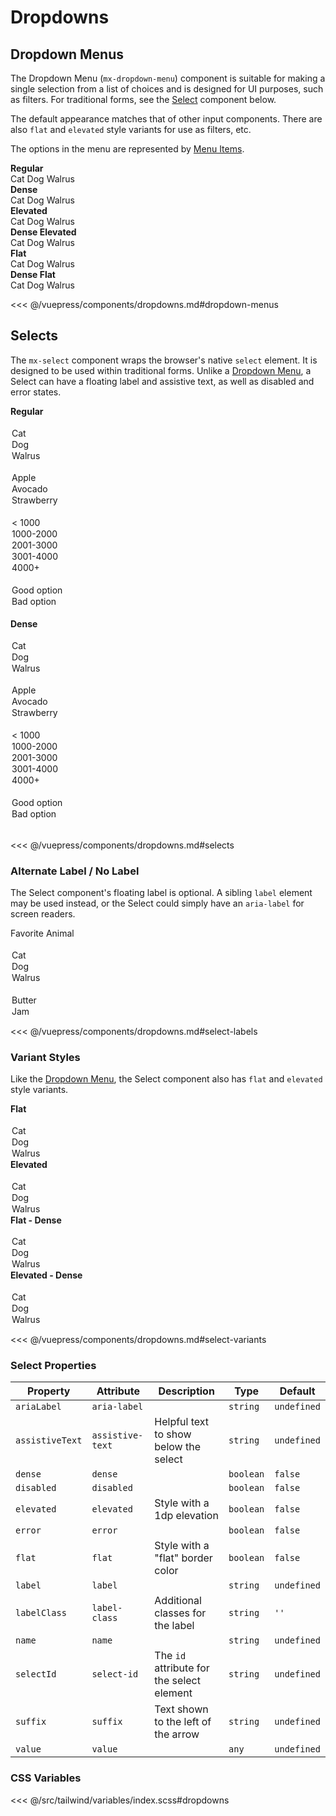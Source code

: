# Dropdowns

## Dropdown Menus

The Dropdown Menu (`mx-dropdown-menu`) component is suitable for making a single selection from a list of choices and is designed for UI purposes, such as filters. For traditional forms, see the [Select](#selects) component below.

The default appearance matches that of other input components. There are also `flat` and `elevated` style variants for use as filters, etc.

The options in the menu are represented by [Menu Items](/components/menus.html).

<!-- #region dropdown-menus -->
<section class="mds">
  <div class="grid lg:grid-cols-2 gap-36 mt-20">
    <div>
      <strong>Regular</strong>
      <div class="my-20">
        <mx-dropdown-menu
          label="Favorite Animal"
          :value="animal"
          @input="animal = $event.target.value"
        >
          <mx-menu-item></mx-menu-item>
          <mx-menu-item>Cat</mx-menu-item>
          <mx-menu-item>Dog</mx-menu-item>
          <mx-menu-item>Walrus</mx-menu-item>
        </mx-dropdown-menu>
      </div>
    </div>
    <div>
      <strong>Dense</strong>
      <div class="my-10">
        <mx-dropdown-menu
          label="Favorite Animal"
          :value="animal"
          @input="animal = $event.target.value"
          dense
        >
          <mx-menu-item></mx-menu-item>
          <mx-menu-item>Cat</mx-menu-item>
          <mx-menu-item>Dog</mx-menu-item>
          <mx-menu-item>Walrus</mx-menu-item>
        </mx-dropdown-menu>
      </div>
    </div>
    <div>
      <strong>Elevated</strong>
      <div class="my-10">
        <mx-dropdown-menu
          label="Favorite Animal"
          :value="animal"
          @input="animal = $event.target.value"
          elevated
        >
          <mx-menu-item></mx-menu-item>
          <mx-menu-item>Cat</mx-menu-item>
          <mx-menu-item>Dog</mx-menu-item>
          <mx-menu-item>Walrus</mx-menu-item>
        </mx-dropdown-menu>
      </div>
    </div>
    <div>
      <strong>Dense Elevated</strong>
      <div class="my-10">
        <mx-dropdown-menu
          label="Favorite Animal"
          :value="animal"
          @input="animal = $event.target.value"
          dense
          elevated
        >
          <mx-menu-item></mx-menu-item>
          <mx-menu-item>Cat</mx-menu-item>
          <mx-menu-item>Dog</mx-menu-item>
          <mx-menu-item>Walrus</mx-menu-item>
        </mx-dropdown-menu>
      </div>
    </div>
    <div>
      <strong>Flat</strong>
      <div class="my-10">
        <mx-dropdown-menu
          label="Favorite Animal"
          :value="animal"
          @input="animal = $event.target.value"
          flat
        >
          <mx-menu-item></mx-menu-item>
          <mx-menu-item>Cat</mx-menu-item>
          <mx-menu-item>Dog</mx-menu-item>
          <mx-menu-item>Walrus</mx-menu-item>
        </mx-dropdown-menu>
      </div>
    </div>
    <div>
      <strong>Dense Flat</strong>
      <div class="my-10">
        <mx-dropdown-menu
          label="Favorite Animal"
          :value="animal"
          @input="animal = $event.target.value"
          dense
          flat
        >
          <mx-menu-item></mx-menu-item>
          <mx-menu-item>Cat</mx-menu-item>
          <mx-menu-item>Dog</mx-menu-item>
          <mx-menu-item>Walrus</mx-menu-item>
        </mx-dropdown-menu>
      </div>
    </div>
  </div>
</section>
<!-- #endregion dropdown-menus -->

<<< @/vuepress/components/dropdowns.md#dropdown-menus

## Selects

The `mx-select` component wraps the browser's native `select` element. It is designed to be used within traditional forms. Unlike a [Dropdown Menu](#dropdown-menus), a Select can have a floating label and assistive text, as well as disabled and error states.

<!-- #region selects -->
  <section class="mds">
    <div class="grid lg:grid-cols-2 gap-36 mt-20">
      <div>
        <strong>Regular</strong>
        <div class="my-20">
          <mx-select
            label="Favorite Animal"
            :value="animal"
            @input="animal = $event.target.value"
          >
            <option></option>
            <option>Cat</option>
            <option>Dog</option>
            <option>Walrus</option>
          </mx-select>
        </div>
        <div class="my-20">
          <mx-select
            label="Favorite Fruit"
            :value="fruit"
            assistive-text="Yes, avocados are fruits."
            @input="fruit = $event.target.value"
          >
            <option></option>
            <option>Apple</option>
            <option>Avocado</option>
            <option>Strawberry</option>
          </mx-select>
        </div>
        <div class="my-20">
          <mx-select
            label="Size of Home"
            :value="size"
            suffix="SQFT"
            @input="size = $event.target.value"
          >
            <option></option>
            <option>&lt; 1000</option>
            <option>1000-2000</option>
            <option>2001-3000</option>
            <option>3001-4000</option>
            <option>4000+</option>
          </mx-select>
        </div>
        <div class="my-20">
          <mx-select
            label="Select with Error"
            :value="goodOrBad"
            :error="goodOrBad === 'bad'"
            assistive-text="Do not pick the bad option."
            @input="goodOrBad = $event.target.value"
          >
            <option></option>
            <option value="good">Good option</option>
            <option value="bad">Bad option</option>
          </mx-select>
        </div>
        <div class="my-20">
          <mx-select label="Disabled Select" disabled>
            <option></option>
          </mx-select>
        </div>
      </div>
      <div>
        <strong>Dense</strong>
        <div class="my-20">
          <mx-select
            label="Favorite Animal"
            :value="animal"
            @input="animal = $event.target.value"
            dense
          >
            <option></option>
            <option>Cat</option>
            <option>Dog</option>
            <option>Walrus</option>
          </mx-select>
        </div>
        <div class="my-20">
          <mx-select
            label="Favorite Fruit"
            :value="fruit"
            assistive-text="Yes, avocados are fruits."
            dense
            @input="fruit = $event.target.value"
          >
            <option></option>
            <option>Apple</option>
            <option>Avocado</option>
            <option>Strawberry</option>
          </mx-select>
        </div>
        <div class="my-20">
          <mx-select
            label="Size of Home"
            :value="size"
            suffix="SQFT"
            dense
            @input="size = $event.target.value"
          >
            <option></option>
            <option>&lt; 1000</option>
            <option>1000-2000</option>
            <option>2001-3000</option>
            <option>3001-4000</option>
            <option>4000+</option>
          </mx-select>
        </div>
        <div class="my-20">
          <mx-select
            label="Select with Error"
            :value="goodOrBad"
            :error="goodOrBad === 'bad'"
            assistive-text="Do not pick the bad option."
            dense
            @input="goodOrBad = $event.target.value"
          >
            <option></option>
            <option value="good">Good option</option>
            <option value="bad">Bad option</option>
          </mx-select>
        </div>
        <div class="my-20">
          <mx-select label="Disabled Select" disabled dense>
            <option></option>
          </mx-select>
        </div>
      </div>
    </div>
  </section>
  <!-- #endregion selects -->

<<< @/vuepress/components/dropdowns.md#selects

### Alternate Label / No Label

The Select component's floating label is optional. A sibling `label` element may be used instead, or the Select could simply have an `aria-label` for screen readers.

<!-- #region select-labels -->
<section class="mds">
  <div>
    <div class="my-20 w-192">
      <label for="favorite-animal" class="block text-4 mb-4 font-semibold tracking-0-4">
        Favorite Animal
      </label>
      <mx-select
        id="favorite-animal"
        :value="animal"
        @input="animal = $event.target.value"
      >
        <option></option>
        <option>Cat</option>
        <option>Dog</option>
        <option>Walrus</option>
      </mx-select>
    </div>
  </div>
  <div>
    <div class="my-20 w-320">
      <mx-select aria-label="Toast condiment" assistive-text="This select only has an aria-label attribute.">
        <option></option>
        <option>Butter</option>
        <option>Jam</option>
      </mx-select>
    </div>
  </div>
</section>
<!-- #endregion select-labels -->

<<< @/vuepress/components/dropdowns.md#select-labels

### Variant Styles

Like the [Dropdown Menu](#dropdown-menus), the Select component also has `flat` and `elevated` style variants.

<!-- #region select-variants -->
<section class="mds">
  <div class="grid lg:grid-cols-2 gap-36 mt-20">
    <div>
      <strong>Flat</strong>
      <div class="mt-20 mb-40">
        <mx-select
          label="Favorite Animal"
          :value="animal"
          flat
          @input="animal = $event.target.value"
        >
          <option></option>
          <option>Cat</option>
          <option>Dog</option>
          <option>Walrus</option>
        </mx-select>
      </div>
      <strong>Elevated</strong>
      <div class="my-20">
        <mx-select
          label="Favorite Animal"
          :value="animal"
          elevated
          @input="animal = $event.target.value"
        >
          <option></option>
          <option>Cat</option>
          <option>Dog</option>
          <option>Walrus</option>
        </mx-select>
      </div>
    </div>
    <div>
      <strong>Flat - Dense</strong>
      <div class="mt-20 mb-40">
        <mx-select
          label="Favorite Animal"
          :value="animal"
          flat
          dense
          @input="animal = $event.target.value"
        >
          <option></option>
          <option>Cat</option>
          <option>Dog</option>
          <option>Walrus</option>
        </mx-select>
      </div>
      <strong>Elevated - Dense</strong>
      <div class="my-20">
        <mx-select
          label="Favorite Animal"
          :value="animal"
          elevated
          dense
          @input="animal = $event.target.value"
        >
          <option></option>
          <option>Cat</option>
          <option>Dog</option>
          <option>Walrus</option>
        </mx-select>
      </div>
    </div>
  </div>
</section>
<!-- #endregion select-variants -->

<<< @/vuepress/components/dropdowns.md#select-variants

### Select Properties

| Property        | Attribute        | Description                               | Type      | Default     |
| --------------- | ---------------- | ----------------------------------------- | --------- | ----------- |
| `ariaLabel`     | `aria-label`     |                                           | `string`  | `undefined` |
| `assistiveText` | `assistive-text` | Helpful text to show below the select     | `string`  | `undefined` |
| `dense`         | `dense`          |                                           | `boolean` | `false`     |
| `disabled`      | `disabled`       |                                           | `boolean` | `false`     |
| `elevated`      | `elevated`       | Style with a 1dp elevation                | `boolean` | `false`     |
| `error`         | `error`          |                                           | `boolean` | `false`     |
| `flat`          | `flat`           | Style with a "flat" border color          | `boolean` | `false`     |
| `label`         | `label`          |                                           | `string`  | `undefined` |
| `labelClass`    | `label-class`    | Additional classes for the label          | `string`  | `''`        |
| `name`          | `name`           |                                           | `string`  | `undefined` |
| `selectId`      | `select-id`      | The `id` attribute for the select element | `string`  | `undefined` |
| `suffix`        | `suffix`         | Text shown to the left of the arrow       | `string`  | `undefined` |
| `value`         | `value`          |                                           | `any`     | `undefined` |

### CSS Variables

<<< @/src/tailwind/variables/index.scss#dropdowns

<script>
export default {
  data() {
    return {
      animal: '',
      fruit: '',
      size: '',
      goodOrBad: 'bad',
    }
  }
}
</script>
